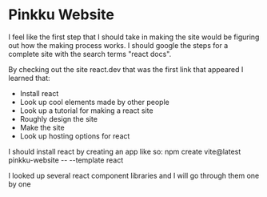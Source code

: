 # Pinkku Website

I feel like the first step that I should take in making the site would be figuring
out how the making process works. I should google the steps for a complete site with
the search terms "react docs".

By checking out the site react.dev that was the first link that appeared I learned
that:

- Install react
- Look up cool elements made by other people
- Look up a tutorial for making a react site
- Roughly design the site
- Make the site
- Look up hosting options for react

I should install react by creating an app like so:
npm create vite@latest pinkku-website -- --template react

I looked up several react component libraries and I will go through them one by one
